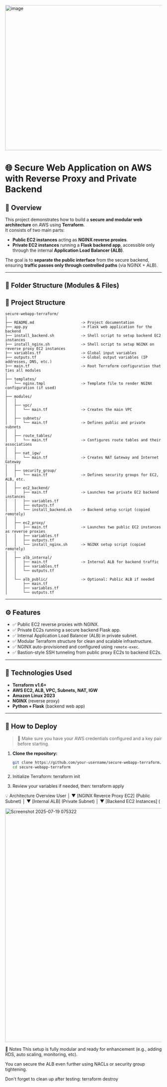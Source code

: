 
<img width="782" height="467" alt="image" src="https://github.com/user-attachments/assets/b3cda761-3ce8-4d6d-a2f2-dcc888c6e31a" />


# 🌐 Secure Web Application on AWS with Reverse Proxy and Private Backend

## 📘 Overview

This project demonstrates how to build a **secure and modular web architecture** on AWS using **Terraform**.  
It consists of two main parts:

- **Public EC2 instances** acting as **NGINX reverse proxies**.
- **Private EC2 instances** running a **Flask backend app**, accessible only through the internal **Application Load Balancer (ALB)**.

The goal is to **separate the public interface** from the secure backend, ensuring **traffic passes only through controlled paths** (via NGINX + ALB).

---

## 📁 Folder Structure (Modules & Files)
## 📁 Project Structure

```
secure-webapp-terraform/
│
├── README.md                     -> Project documentation
├── app.py                        -> Flask web application for the backend
├── install_backend.sh            -> Shell script to setup backend EC2 instances
├── install_nginx.sh              -> Shell script to setup NGINX on reverse proxy EC2 instances
├── variables.tf                  -> Global input variables
├── outputs.tf                    -> Global output variables (IP addresses, DNS, etc.)
├── main.tf                       -> Root Terraform configuration that ties all modules
│
├── templates/
│   └── nginx.tmpl                -> Template file to render NGINX configuration (if used)
│
├── modules/
│   │
│   ├── vpc/
│   │   └── main.tf               -> Creates the main VPC
│   │
│   ├── subnets/
│   │   └── main.tf               -> Defines public and private subnets
│   │
│   ├── route_tables/
│   │   └── main.tf               -> Configures route tables and their associations
│   │
│   ├── nat_igw/
│   │   └── main.tf               -> Creates NAT Gateway and Internet Gateway
│   │
│   ├── security_group/
│   │   └── main.tf               -> Defines security groups for EC2, ALB, etc.
│   │
│   ├── ec2_backend/
│   │   ├── main.tf               -> Launches two private EC2 backend instances
│   │   ├── variables.tf
│   │   ├── outputs.tf
│   │   └── install_backend.sh    -> Backend setup script (copied remotely)
│   │
│   ├── ec2_proxy/
│   │   ├── main.tf               -> Launches two public EC2 instances as reverse proxies
│   │   ├── variables.tf
│   │   ├── outputs.tf
│   │   └── install_nginx.sh      -> NGINX setup script (copied remotely)
│   │
│   ├── alb_internal/
│   │   ├── main.tf               -> Internal ALB for backend traffic
│   │   ├── variables.tf
│   │   └── outputs.tf
│   │
│   └── alb_public/               -> Optional: Public ALB if needed
│       ├── main.tf
│       ├── variables.tf
│       └── outputs.tf
```


---

## ⚙️ Features

- ✅ Public EC2 reverse proxies with NGINX.
- ✅ Private EC2s running a secure backend Flask app.
- ✅ Internal Application Load Balancer (ALB) in private subnet.
- ✅ Modular Terraform structure for clean and scalable infrastructure.
- ✅ NGINX auto-provisioned and configured using `remote-exec`.
- ✅ Bastion-style SSH tunneling from public proxy EC2s to backend EC2s.

---

## 🧰 Technologies Used

- **Terraform v1.6+**
- **AWS EC2, ALB, VPC, Subnets, NAT, IGW**
- **Amazon Linux 2023**
- **NGINX** (reverse proxy)
- **Python + Flask** (backend web app)

---

## 🚀 How to Deploy

> 📝 Make sure you have your AWS credentials configured and a key pair before starting.

1. **Clone the repository:**
   ```bash
   git clone https://github.com/your-username/secure-webapp-terraform.git
   cd secure-webapp-terraform
   
2. Initialize Terraform:
terraform init

3. Review your variables if needed, then:
terraform apply


💡 Architecture Overview
User
 │
 ▼
[NGINX Reverce Proxy EC2] (Public Subnet)
 │
 ▼
[Internal ALB] (Private Subnet)
 │
 ▼
[Backend EC2 Instances] (


<img width="1702" height="752" alt="Screenshot 2025-07-19 075322" src="https://github.com/user-attachments/assets/48ce0e7b-ce07-4cfb-89bc-1d4049472e81" />



📌 Notes
This setup is fully modular and ready for enhancement (e.g., adding RDS, auto scaling, monitoring, etc).

You can secure the ALB even further using NACLs or security group tightening.

Don't forget to clean up after testing:
terraform destroy
